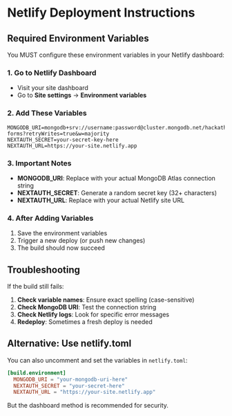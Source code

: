 # Netlify Deployment Instructions

## Required Environment Variables

You MUST configure these environment variables in your Netlify dashboard:

### 1. Go to Netlify Dashboard
- Visit your site dashboard
- Go to **Site settings** → **Environment variables**

### 2. Add These Variables

```
MONGODB_URI=mongodb+srv://username:password@cluster.mongodb.net/hackathon-forms?retryWrites=true&w=majority
NEXTAUTH_SECRET=your-secret-key-here
NEXTAUTH_URL=https://your-site.netlify.app
```

### 3. Important Notes

- **MONGODB_URI**: Replace with your actual MongoDB Atlas connection string
- **NEXTAUTH_SECRET**: Generate a random secret key (32+ characters)
- **NEXTAUTH_URL**: Replace with your actual Netlify site URL

### 4. After Adding Variables

1. Save the environment variables
2. Trigger a new deploy (or push new changes)
3. The build should now succeed

## Troubleshooting

If the build still fails:

1. **Check variable names**: Ensure exact spelling (case-sensitive)
2. **Check MongoDB URI**: Test the connection string
3. **Check Netlify logs**: Look for specific error messages
4. **Redeploy**: Sometimes a fresh deploy is needed

## Alternative: Use netlify.toml

You can also uncomment and set the variables in `netlify.toml`:

```toml
[build.environment]
  MONGODB_URI = "your-mongodb-uri-here"
  NEXTAUTH_SECRET = "your-secret-here"
  NEXTAUTH_URL = "https://your-site.netlify.app"
```

But the dashboard method is recommended for security.
